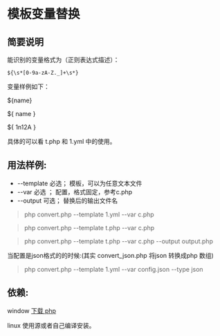 # 模板变量替换
## 简要说明
能识别的变量格式为（正则表达式描述）：

    ${\s*[0-9a-zA-Z._]+\s*}

变量样例如下：

${name}

${ name }

${ 1n12A }

具体的可以看 t.php 和 1.yml 中的使用。

## 用法样例:
- --template 必选； 模板，可以为任意文本文件
- --var 必选 ； 配置，格式固定，参考c.php
- --output 可选； 替换后的输出文件名


> php convert.php  --template 1.yml  --var c.php

> php convert.php  --template t.php --var c.php

> php convert.php  --template t.php  --var c.php --output output.php


当配置是json格式的的时候:(其实 convert_json.php 将json 转换成php 数组)

> php convert.php  --template 1.yml --var config.json --type json

##  依赖:

window [下载 php](http://windows.php.net/download/)

linux 使用源或者自己编译安装。
